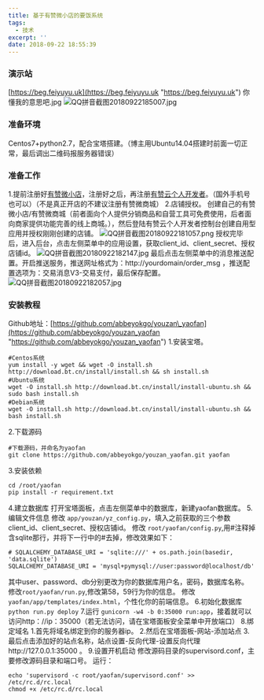 ```yaml
---
title: 基于有赞微小店的要饭系统
tags:
  - 技术
excerpt: ''
date: 2018-09-22 18:55:39
---
```


### 演示站

[https://beg.feiyuyu.uk](https://beg.feiyuyu.uk "https://beg.feiyuyu.uk") 你懂我的意思吧.jpg ![QQ拼音截图20180922185007.jpg](https://i.loli.net/2018/09/22/5ba61e699ac09.jpg)

### 准备环境

Centos7+python2.7，配合宝塔搭建。（博主用Ubuntu14.04搭建时前面一切正常，最后调出二维码报服务器错误）

### 准备工作

1.提前注册好[有赞微小店](https://h5.youzan.com/v2/index/wxdpc "有赞微小店")，注册好之后，再注册[有赞云个人开发者](https://console.youzanyun.com/register "有赞云个人开发者")。（国外手机号也可以）（不是真正开店的不建议注册有赞微商城） 2.店铺授权。 创建自己的有赞微小店/有赞微商城（前者面向个人提供分销商品和自营工具可免费使用，后者面向商家提供功能完善的线上商城。），然后登陆有赞云个人开发者控制台创建自用型应用并授权刚刚创建的店铺。 ![QQ拼音截图20180922181057.png](https://i.loli.net/2018/09/22/5ba6162ddfcec.png) 授权完毕后，进入后台，点击左侧菜单中的应用设置，获取client\_id、client\_secret、授权店铺id。 ![QQ拼音截图20180922182147.jpg](https://i.loli.net/2018/09/22/5ba617d024532.jpg) 最后点击左侧菜单中的消息推送配置。开启推送服务，推送网址格式为：http://yourdomain/order\_msg ，推送配置选项为：交易消息V3-交易支付，最后保存配置。 ![QQ拼音截图20180922182057.jpg](https://i.loli.net/2018/09/22/5ba6189020e15.jpg)

### 安装教程

Github地址：[https://github.com/abbeyokgo/youzan\_yaofan](https://github.com/abbeyokgo/youzan_yaofan "https://github.com/abbeyokgo/youzan_yaofan") 1.安装宝塔。

    #Centos系统
    yum install -y wget && wget -O install.sh http://download.bt.cn/install/install.sh && sh install.sh
    #Ubuntu系统
    wget -O install.sh http://download.bt.cn/install/install-ubuntu.sh && sudo bash install.sh
    #Debian系统
    wget -O install.sh http://download.bt.cn/install/install-ubuntu.sh && bash install.sh
    

2.下载源码

    #下载源码，并命名为yaofan
    git clone https://github.com/abbeyokgo/youzan_yaofan.git yaofan
    

3.安装依赖

    cd /root/yaofan
    pip install -r requirement.txt
    

4.建立数据库 打开宝塔面板，点击左侧菜单中的数据库，新建yaofan数据库。 5.编辑文件信息 修改 `app/youzan/yz_config.py`，填入之前获取的三个参数client\_id、client\_secret、授权店铺id。 修改 `root/yaofan/config.py`,用#注释掉含sqlite那行，并将下一行中的#去掉，修改效果如下：

    # SQLALCHEMY_DATABASE_URI = 'sqlite:///' + os.path.join(basedir, 'data.sqlite')
    SQLALCHEMY_DATABASE_URI = 'mysql+pymysql://user:password@localhost/db'
    

其中user、password、db分别更改为你的数据库用户名，密码，数据库名称。 修改`root/yaofan/run.py`,修改第58，59行为你的信息。 修改`yaofan/app/templates/index.html`，个性化你的前端信息。 6.初始化数据库 `python run.py deploy` 7.运行 `gunicorn -w4 -b 0:35000 run:app`，接着就可以访问http：//ip：35000（若无法访问，请在宝塔面板安全菜单中开放端口） 8.绑定域名 1.首先将域名绑定到你的服务器ip。 2.然后在宝塔面板-网站-添加站点 3.最后点击添加好的站点名称，站点设置-反向代理-设置反向代理http://127.0.0.1:35000 。 9.设置开机启动 修改源码目录的supervisord.conf，主要修改源码目录和端口号。 运行：

    echo 'supervisord -c root/yaofan/supervisord.conf' >> /etc/rc.d/rc.local
    chmod +x /etc/rc.d/rc.local